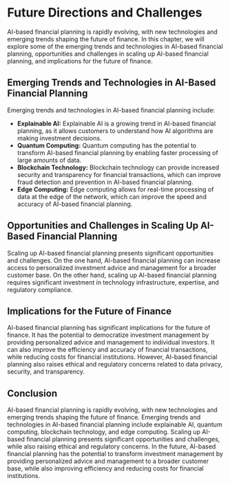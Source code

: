 Future Directions and Challenges
================================

AI-based financial planning is rapidly evolving, with new technologies and emerging trends shaping the future of finance. In this chapter, we will explore some of the emerging trends and technologies in AI-based financial planning, opportunities and challenges in scaling up AI-based financial planning, and implications for the future of finance.

Emerging Trends and Technologies in AI-Based Financial Planning
---------------------------------------------------------------

Emerging trends and technologies in AI-based financial planning include:

* **Explainable AI:** Explainable AI is a growing trend in AI-based financial planning, as it allows customers to understand how AI algorithms are making investment decisions.
* **Quantum Computing:** Quantum computing has the potential to transform AI-based financial planning by enabling faster processing of large amounts of data.
* **Blockchain Technology:** Blockchain technology can provide increased security and transparency for financial transactions, which can improve fraud detection and prevention in AI-based financial planning.
* **Edge Computing:** Edge computing allows for real-time processing of data at the edge of the network, which can improve the speed and accuracy of AI-based financial planning.

Opportunities and Challenges in Scaling Up AI-Based Financial Planning
----------------------------------------------------------------------

Scaling up AI-based financial planning presents significant opportunities and challenges. On the one hand, AI-based financial planning can increase access to personalized investment advice and management for a broader customer base. On the other hand, scaling up AI-based financial planning requires significant investment in technology infrastructure, expertise, and regulatory compliance.

Implications for the Future of Finance
--------------------------------------

AI-based financial planning has significant implications for the future of finance. It has the potential to democratize investment management by providing personalized advice and management to individual investors. It can also improve the efficiency and accuracy of financial transactions, while reducing costs for financial institutions. However, AI-based financial planning also raises ethical and regulatory concerns related to data privacy, security, and transparency.

Conclusion
----------

AI-based financial planning is rapidly evolving, with new technologies and emerging trends shaping the future of finance. Emerging trends and technologies in AI-based financial planning include explainable AI, quantum computing, blockchain technology, and edge computing. Scaling up AI-based financial planning presents significant opportunities and challenges, while also raising ethical and regulatory concerns. In the future, AI-based financial planning has the potential to transform investment management by providing personalized advice and management to a broader customer base, while also improving efficiency and reducing costs for financial institutions.

